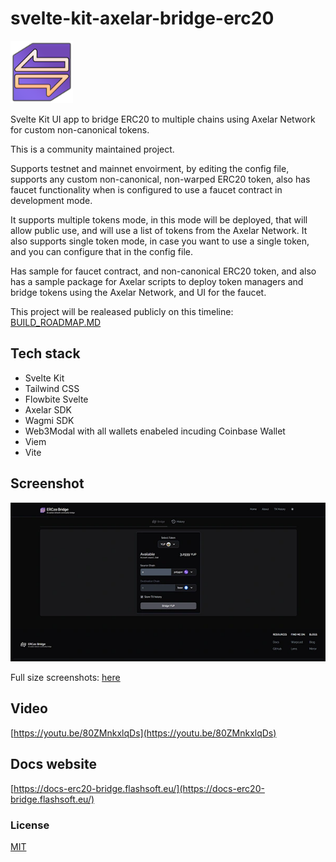 # svelte-kit-axelar-bridge-erc20

<img src="/src/lib/images/icons/erc20-bridge-logo.png" width="100" height="100" alt="alt text">

Svelte Kit UI app to bridge ERC20 to multiple chains using Axelar Network for custom non-canonical tokens.

This is a community maintained project.

Supports testnet and mainnet envoirment, by editing the config file, supports any custom non-canonical, non-warped ERC20 token,
also has faucet functionality when is configured to use a faucet contract in development mode.

It supports multiple tokens mode, in this mode will be deployed, that will allow public use, and will use a list of tokens from the Axelar Network.
It also supports single token mode, in case you want to use a single token, and you can configure that in the config file.

Has sample for faucet contract, and non-canonical ERC20 token, and also has a sample package for Axelar scripts to deploy token managers and bridge tokens using the Axelar Network, and UI for the faucet.

This project will be realeased publicly on this timeline: [BUILD_ROADMAP.MD](/BUILD_ROADMAP.MD)

## Tech stack

- Svelte Kit
- Tailwind CSS
- Flowbite Svelte
- Axelar SDK
- Wagmi SDK
- Web3Modal with all wallets enabeled incuding Coinbase Wallet
- Viem
- Vite

## Screenshot

![image](/repo_res/screen_thumb.webp)

Full size screenshots: [here](/repo_res/screen_full.webp)

## Video

[https://youtu.be/80ZMnkxlqDs](https://youtu.be/80ZMnkxlqDs)

## Docs website

[https://docs-erc20-bridge.flashsoft.eu/](https://docs-erc20-bridge.flashsoft.eu/)

### License

[MIT](LICENSE)
